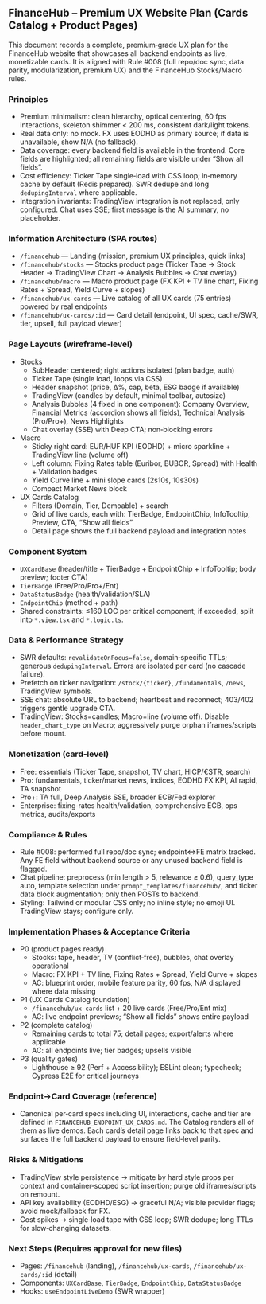 ## FinanceHub – Premium UX Website Plan (Cards Catalog + Product Pages)

This document records a complete, premium‑grade UX plan for the FinanceHub website that showcases all backend endpoints as live, monetizable cards. It is aligned with Rule #008 (full repo/doc sync, data parity, modularization, premium UX) and the FinanceHub Stocks/Macro rules.

### Principles
- Premium minimalism: clean hierarchy, optical centering, 60 fps interactions, skeleton shimmer < 200 ms, consistent dark/light tokens.
- Real data only: no mock. FX uses EODHD as primary source; if data is unavailable, show N/A (no fallback).
- Data coverage: every backend field is available in the frontend. Core fields are highlighted; all remaining fields are visible under “Show all fields”.
- Cost efficiency: Ticker Tape single‑load with CSS loop; in‑memory cache by default (Redis prepared). SWR dedupe and long `dedupingInterval` where applicable.
- Integration invariants: TradingView integration is not replaced, only configured. Chat uses SSE; first message is the AI summary, no placeholder.

### Information Architecture (SPA routes)
- `/financehub` — Landing (mission, premium UX principles, quick links)
- `/financehub/stocks` — Stocks product page (Ticker Tape → Stock Header → TradingView Chart → Analysis Bubbles → Chat overlay)
- `/financehub/macro` — Macro product page (FX KPI + TV line chart, Fixing Rates + Spread, Yield Curve + slopes)
- `/financehub/ux-cards` — Live catalog of all UX cards (75 entries) powered by real endpoints
- `/financehub/ux-cards/:id` — Card detail (endpoint, UI spec, cache/SWR, tier, upsell, full payload viewer)

### Page Layouts (wireframe‑level)
- Stocks
  - SubHeader centered; right actions isolated (plan badge, auth)
  - Ticker Tape (single load, loops via CSS)
  - Header snapshot (price, Δ%, cap, beta, ESG badge if available)
  - TradingView (candles by default, minimal toolbar, autosize)
  - Analysis Bubbles (4 fixed in one component): Company Overview, Financial Metrics (accordion shows all fields), Technical Analysis (Pro/Pro+), News Highlights
  - Chat overlay (SSE) with Deep CTA; non‑blocking errors
- Macro
  - Sticky right card: EUR/HUF KPI (EODHD) + micro sparkline + TradingView line (volume off)
  - Left column: Fixing Rates table (Euribor, BUBOR, Spread) with Health + Validation badges
  - Yield Curve line + mini slope cards (2s10s, 10s30s)
  - Compact Market News block
- UX Cards Catalog
  - Filters (Domain, Tier, Demoable) + search
  - Grid of live cards, each with: TierBadge, EndpointChip, InfoTooltip, Preview, CTA, “Show all fields”
  - Detail page shows the full backend payload and integration notes

### Component System
- `UXCardBase` (header/title + TierBadge + EndpointChip + InfoTooltip; body preview; footer CTA)
- `TierBadge` (Free/Pro/Pro+/Ent)
- `DataStatusBadge` (health/validation/SLA)
- `EndpointChip` (method + path)
- Shared constraints: ≤160 LOC per critical component; if exceeded, split into `*.view.tsx` and `*.logic.ts`.

### Data & Performance Strategy
- SWR defaults: `revalidateOnFocus=false`, domain‑specific TTLs; generous `dedupingInterval`. Errors are isolated per card (no cascade failure).
- Prefetch on ticker navigation: `/stock/{ticker}`, `/fundamentals`, `/news`, TradingView symbols.
- SSE chat: absolute URL to backend; heartbeat and reconnect; 403/402 triggers gentle upgrade CTA.
- TradingView: Stocks=candles; Macro=line (volume off). Disable `header_chart_type` on Macro; aggressively purge orphan iframes/scripts before mount.

### Monetization (card‑level)
- Free: essentials (Ticker Tape, snapshot, TV chart, HICP/€STR, search)
- Pro: fundamentals, ticker/market news, indices, EODHD FX KPI, AI rapid, TA snapshot
- Pro+: TA full, Deep Analysis SSE, broader ECB/Fed explorer
- Enterprise: fixing‑rates health/validation, comprehensive ECB, ops metrics, audits/exports

### Compliance & Rules
- Rule #008: performed full repo/doc sync; endpoint⇔FE matrix tracked. Any FE field without backend source or any unused backend field is flagged.
- Chat pipeline: preprocess (min length > 5, relevance ≥ 0.6), query_type auto, template selection under `prompt_templates/financehub/`, and ticker data block augmentation; only then POSTs to backend.
- Styling: Tailwind or modular CSS only; no inline style; no emoji UI. TradingView stays; configure only.

### Implementation Phases & Acceptance Criteria
- P0 (product pages ready)
  - Stocks: tape, header, TV (conflict‑free), bubbles, chat overlay operational
  - Macro: FX KPI + TV line, Fixing Rates + Spread, Yield Curve + slopes
  - AC: blueprint order, mobile feature parity, 60 fps, N/A displayed where data missing
- P1 (UX Cards Catalog foundation)
  - `/financehub/ux-cards` list + 20 live cards (Free/Pro/Ent mix)
  - AC: live endpoint previews; “Show all fields” shows entire payload
- P2 (complete catalog)
  - Remaining cards to total 75; detail pages; export/alerts where applicable
  - AC: all endpoints live; tier badges; upsells visible
- P3 (quality gates)
  - Lighthouse ≥ 92 (Perf + Accessibility); ESLint clean; typecheck; Cypress E2E for critical journeys

### Endpoint→Card Coverage (reference)
- Canonical per‑card specs including UI, interactions, cache and tier are defined in `FINANCEHUB_ENDPOINT_UX_CARDS.md`. The Catalog renders all of them as live demos. Each card’s detail page links back to that spec and surfaces the full backend payload to ensure field‑level parity.

### Risks & Mitigations
- TradingView style persistence → mitigate by hard style props per context and container‑scoped script insertion; purge old iframes/scripts on remount.
- API key availability (EODHD/ESG) → graceful N/A; visible provider flags; avoid mock/fallback for FX.
- Cost spikes → single‑load tape with CSS loop; SWR dedupe; long TTLs for slow‑changing datasets.

### Next Steps (Requires approval for new files)
- Pages: `/financehub` (landing), `/financehub/ux-cards`, `/financehub/ux-cards/:id` (detail)
- Components: `UXCardBase`, `TierBadge`, `EndpointChip`, `DataStatusBadge`
- Hooks: `useEndpointLiveDemo` (SWR wrapper)


